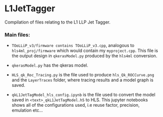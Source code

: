 # L1JetTagger
Compilation of files relating to the L1 LLP Jet Tagger.

### Main files:

* `TOoLLiP_v3/firmware contains TOoLLiP_v3.cpp`, analogous to `hls4ml_proj/firmware` which would contain my `myproject.cpp`. This file is the output design in `qkerasModel.py` produced by the `hls4ml` conversion.

* `qkerasModel.py` has the qkeras model.

* `HLS_qk_Roc_Tracing.py` is the file used to produce `hls_Qk_ROCCurve.png` and the `LayerTraces` folder, where tracing results and a model graph is saved. 

* `qkL1JetTagModel_hls_config.ipynb` is the file used to convert the model saved in `<text>_qkL1JetTagModel.h5` to HLS. This jupyter notebooks shows all of the configurations used, i.e reuse factor, precision, emulation etc...
